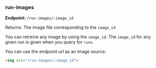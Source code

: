 ### run-images

**Endpoint:** `/run-images/:image_id`

Returns: The image file corresponding to the `image_id`

You can retreive any image by using the `image_id`. The `image_id` for any given run is given when you query for `runs`.

You can use the endpoint url as an image source:
```html
<img src="/run-images/:image_id">
```